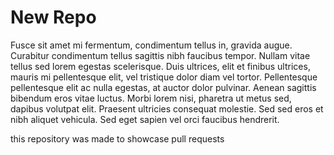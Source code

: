 # New Repo

Fusce sit amet mi fermentum, condimentum tellus in, gravida augue. Curabitur condimentum tellus sagittis nibh faucibus tempor. Nullam vitae tellus sed lorem egestas scelerisque. Duis ultrices, elit et finibus ultrices, mauris mi pellentesque elit, vel tristique dolor diam vel tortor.
Pellentesque pellentesque elit ac nulla egestas, at auctor dolor pulvinar. Aenean sagittis bibendum eros vitae luctus. Morbi lorem nisi, pharetra ut metus sed, dapibus volutpat elit.
Praesent ultricies consequat molestie. Sed sed eros et nibh aliquet vehicula. Sed eget sapien vel orci faucibus hendrerit. 

this repository was made to showcase pull requests
